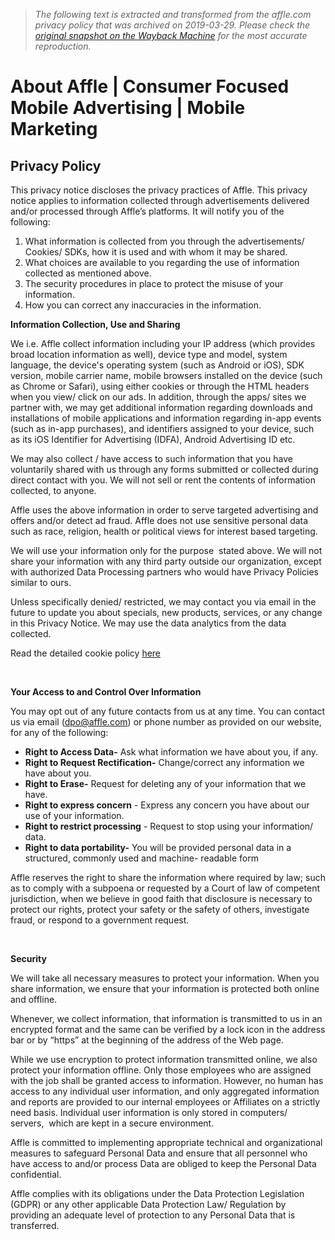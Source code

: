 > *The following text is extracted and transformed from the affle.com privacy policy that was archived on 2019-03-29. Please check the [original snapshot on the Wayback Machine](https://web.archive.org/web/20190329090208id_/https%3A//affle.com/privacy-policy) for the most accurate reproduction.*

# About Affle | Consumer Focused Mobile Advertising | Mobile Marketing

## Privacy Policy

This privacy notice discloses the privacy practices of Affle. This privacy notice applies to information collected through advertisements delivered and/or processed through Affle’s platforms. It will notify you of the following:

  1. What information is collected from you through the advertisements/ Cookies/ SDKs, how it is used and with whom it may be shared.
  2. What choices are available to you regarding the use of information collected as mentioned above.
  3. The security procedures in place to protect the misuse of your information.
  4. How you can correct any inaccuracies in the information.



**Information Collection, Use and Sharing**

We i.e. Affle collect information including your IP address (which provides broad location information as well), device type and model, system language, the device's operating system (such as Android or iOS), SDK version, mobile carrier name, mobile browsers installed on the device (such as Chrome or Safari), using either cookies or through the HTML headers when you view/ click on our ads. In addition, through the apps/ sites we partner with, we may get additional information regarding downloads and installations of mobile applications and information regarding in-app events (such as in-app purchases), and identifiers assigned to your device, such as its iOS Identifier for Advertising (IDFA), Android Advertising ID etc.

We may also collect / have access to such information that you have voluntarily shared with us through any forms submitted or collected during direct contact with you. We will not sell or rent the contents of information collected, to anyone.

Affle uses the above information in order to serve targeted advertising and offers and/or detect ad fraud. Affle does not use sensitive personal data such as race, religion, health or political views for interest based targeting.

We will use your information only for the purpose  stated above. We will not share your information with any third party outside our organization, except with authorized Data Processing partners who would have Privacy Policies similar to ours.

Unless specifically denied/ restricted, we may contact you via email in the future to update you about specials, new products, services, or any change in this Privacy Notice. We may use the data analytics from the data collected.

Read the detailed cookie policy [here](https://affle.com/cookie-policy)

 

**Your Access to and Control Over Information**

You may opt out of any future contacts from us at any time. You can contact us via email ([dpo@affle.com](mailto:dpo@affle.com)) or phone number as provided on our website, for any of the following:

  * **Right to Access Data-** Ask what information we have about you, if any.
  * **Right to Request Rectification-** Change/correct any information we have about you.
  * **Right to Erase-** Request for deleting any of your information that we have.
  * **Right to express concern** \- Express any concern you have about our use of your information.
  * **Right to restrict processing** \- Request to stop using your information/ data.
  * **Right to data portability-** You will be provided personal data in a structured, commonly used and machine- readable form



Affle reserves the right to share the information where required by law; such as to comply with a subpoena or requested by a Court of law of competent jurisdiction, when we believe in good faith that disclosure is necessary to protect our rights, protect your safety or the safety of others, investigate fraud, or respond to a government request.

 

**Security**

We will take all necessary measures to protect your information. When you share information, we ensure that your information is protected both online and offline.

Whenever, we collect information, that information is transmitted to us in an encrypted format and the same can be verified by a lock icon in the address bar or by “https” at the beginning of the address of the Web page.

While we use encryption to protect information transmitted online, we also protect your information offline. Only those employees who are assigned with the job shall be granted access to information. However, no human has access to any individual user information, and only aggregated information and reports are provided to our internal employees or Affiliates on a strictly need basis. Individual user information is only stored in computers/ servers,  which are kept in a secure environment.

Affle is committed to implementing appropriate technical and organizational measures to safeguard Personal Data and ensure that all personnel who have access to and/or process Data are obliged to keep the Personal Data confidential.

Affle complies with its obligations under the Data Protection Legislation (GDPR) or any other applicable Data Protection Law/ Regulation by providing an adequate level of protection to any Personal Data that is transferred.
